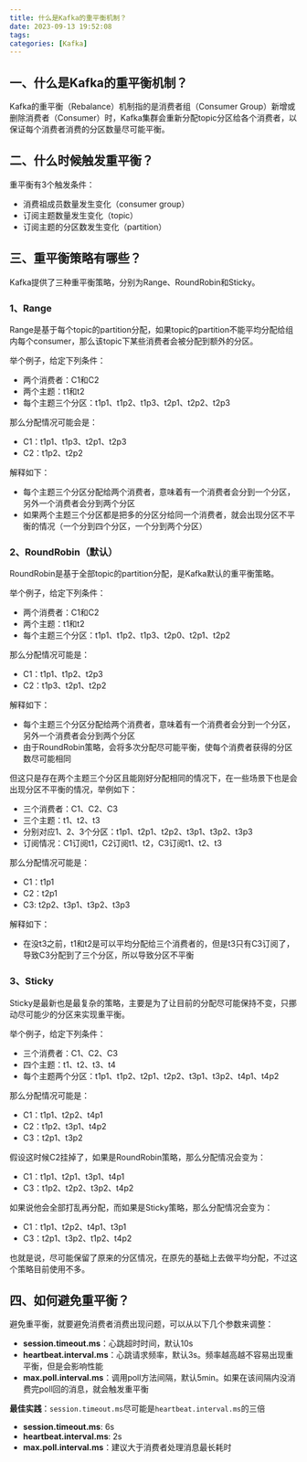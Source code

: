 ```yaml
---
title: 什么是Kafka的重平衡机制？
date: 2023-09-13 19:52:08
tags:
categories: [Kafka]
---
```


## 一、什么是Kafka的重平衡机制？
Kafka的重平衡（Rebalance）机制指的是消费者组（Consumer Group）新增或删除消费者（Consumer）时，Kafka集群会重新分配topic分区给各个消费者，以保证每个消费者消费的分区数量尽可能平衡。

## 二、什么时候触发重平衡？
重平衡有3个触发条件：
* 消费祖成员数量发生变化（consumer group）
* 订阅主题数量发生变化（topic）
* 订阅主题的分区数发生变化（partition）

## 三、重平衡策略有哪些？
Kafka提供了三种重平衡策略，分别为Range、RoundRobin和Sticky。

### 1、Range
Range是基于每个topic的partition分配，如果topic的partition不能平均分配给组内每个consumer，那么该topic下某些消费者会被分配到额外的分区。

举个例子，给定下列条件：
* 两个消费者：C1和C2
* 两个主题：t1和t2
* 每个主题三个分区：t1p1、t1p2、t1p3、t2p1、t2p2、t2p3

那么分配情况可能会是：
* C1：t1p1、t1p3、t2p1、t2p3
* C2：t1p2、t2p2

解释如下：
* 每个主题三个分区分配给两个消费者，意味着有一个消费者会分到一个分区，另外一个消费者会分到两个分区
* 如果两个主题三个分区都是把多的分区分给同一个消费者，就会出现分区不平衡的情况（一个分到四个分区，一个分到两个分区）

### 2、RoundRobin（默认）
RoundRobin是基于全部topic的partition分配，是Kafka默认的重平衡策略。

举个例子，给定下列条件：
* 两个消费者：C1和C2
* 两个主题：t1和t2
* 每个主题三个分区：t1p1、t1p2、t1p3、t2p0、t2p1、t2p2

那么分配情况可能是：
* C1：t1p1、t1p2、t2p3
* C2：t1p3、t2p1、t2p2

解释如下：
* 每个主题三个分区分配给两个消费者，意味着有一个消费者会分到一个分区，另外一个消费者会分到两个分区
* 由于RoundRobin策略，会将多次分配尽可能平衡，使每个消费者获得的分区数尽可能相同

但这只是存在两个主题三个分区且能刚好分配相同的情况下，在一些场景下也是会出现分区不平衡的情况，举例如下：
* 三个消费者：C1、C2、C3
* 三个主题：t1、t2、t3
* 分别对应1、2、3个分区：t1p1、t2p1、t2p2、t3p1、t3p2、t3p3
* 订阅情况：C1订阅t1，C2订阅t1、t2，C3订阅t1、t2、t3

那么分配情况可能是：
* C1：t1p1
* C2：t2p1
* C3: t2p2、t3p1、t3p2、t3p3

解释如下：
* 在没t3之前，t1和t2是可以平均分配给三个消费者的，但是t3只有C3订阅了，导致C3分配到了三个分区，所以导致分区不平衡

### 3、Sticky
Sticky是最新也是最复杂的策略，主要是为了让目前的分配尽可能保持不变，只挪动尽可能少的分区来实现重平衡。

举个例子，给定下列条件：
* 三个消费者：C1、C2、C3
* 四个主题：t1、t2、t3、t4
* 每个主题两个分区：t1p1、t1p2、t2p1、t2p2、t3p1、t3p2、t4p1、t4p2

那么分配情况可能是：
* C1：t1p1、t2p2、t4p1
* C2：t1p2、t3p1、t4p2
* C3：t2p1、t3p2

假设这时候C2挂掉了，如果是RoundRobin策略，那么分配情况会变为：
* C1：t1p1、t2p1、t3p1、t4p1
* C3：t1p2、t2p2、t3p2、t4p2

如果说他会全部打乱再分配，而如果是Sticky策略，那么分配情况会变为：
* C1：t1p1、t2p2、t4p1、t3p1
* C3：t2p1、t3p2、t1p2、t4p2

也就是说，尽可能保留了原来的分区情况，在原先的基础上去做平均分配，不过这个策略目前使用不多。

## 四、如何避免重平衡？
避免重平衡，就要避免消费者消费出现问题，可以从以下几个参数来调整：
* **session.timeout.ms**：心跳超时时间，默认10s
* **heartbeat.interval.ms**：心跳请求频率，默认3s。频率越高越不容易出现重平衡，但是会影响性能
* **max.poll.interval.ms**：调用poll方法间隔，默认5min。如果在该间隔内没消费完poll回的消息，就会触发重平衡

**最佳实践**：`session.timeout.ms`尽可能是`heartbeat.interval.ms`的三倍
* **session.timeout.ms**: 6s
* **heartbeat.interval.ms**: 2s
* **max.poll.interval.ms**：建议大于消费者处理消息最长耗时
